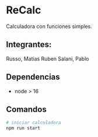# ReCalc

Calculadora con funciones simples.

## Integrantes:

Russo, Matias Ruben
Salani, Pablo

## Dependencias

- node > 16

## Comandos

```bash
# iniciar calculadora
npm run start
```
